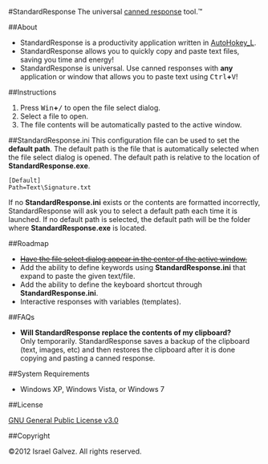 #StandardResponse
The universal [canned response](http://en.wikipedia.org/wiki/Canned_response) tool.&trade;

##About

- StandardResponse is a productivity application written in [AutoHokey_L](http://l.autohotkey.net/).
- StandardResponse allows you to quickly copy and paste text files, saving you time and energy!
- StandardResponse is universal. Use canned responses with **any** application or window that allows you to paste text using <kbd>Ctrl</kbd>**+**<kbd>V</kbd>!

##Instructions
1. Press <kbd>Win</kbd>**+**<kbd>/</kbd> to open the file select dialog.
2. Select a file to open.
3. The file contents will be automatically pasted to the active window.

##StandardResponse.ini
This configuration file can be used to set the **default path**. The default path is the file that is automatically selected when the file select dialog is opened. The default path is relative to the location of **StandardResponse.exe**.

	[Default]
	Path=Text\Signature.txt
	
If no **StandardResponse.ini** exists or the contents are formatted incorrectly, StandardResponse will ask you to select a default path each time it is launched. If no default path is selected, the default path will be the folder where **StandardResponse.exe** is located.

##Roadmap
- <del>[Have the file select dialog appear in the center of the active window.](https://github.com/iglvzx/StandardResponse/commit/0271e4f794a62c7915e07e6de8721902954e1858)</del>
- Add the ability to define keywords using **StandardResponse.ini** that expand to paste the given text/file.
- Add the ability to define the keyboard shortcut through **StandardResponse.ini**.
- Interactive responses with variables (templates).

##FAQs
- **Will StandardResponse replace the contents of my clipboard?**<br> Only temporarily. StandardResponse saves a backup of the clipboard (text, images, etc) and then restores the clipboard after it is done copying and pasting a canned response.

##System Requirements
- Windows XP, Windows Vista, or Windows 7

##License

[GNU General Public License v3.0](http://www.gnu.org/licenses/gpl-3.0.html)

##Copyright

&copy;2012 Israel Galvez. All rights reserved.
